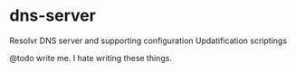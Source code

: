 # dns-server
Resolvr DNS server and supporting configuration Updatification scriptings

@todo write me. I hate writing these things.
